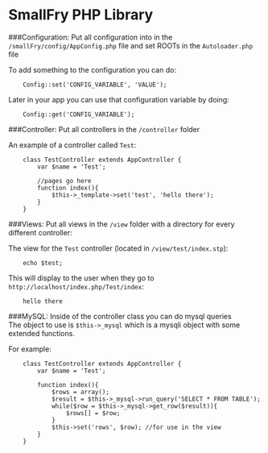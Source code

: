 SmallFry PHP Library
==

###Configuration:
Put all configuration into in the `/smallFry/config/AppConfig.php` file and set ROOTs in the `Autoloader.php` file

To add something to the configuration you can do:

		Config::set('CONFIG_VARIABLE', 'VALUE');
Later in your app you can use that configuration variable by doing:

		Config::get('CONFIG_VARIABLE');

###Controller:
Put all controllers in the `/controller` folder

An example of a controller called `Test`:

		class TestController extends AppController {
			var $name = 'Test';
			
			//pages go here
			function index(){
				$this->_template->set('test', 'hello there');
			}
		}
###Views:
Put all views in the `/view` folder with a directory for every different controller:

The view for the `Test` controller (located in `/view/test/index.stp`):

		echo $test;
		
This will display to the user when they go to `http://localhost/index.php/Test/index`:

		hello there

		 
###MySQL:
Inside of the controller class you can do mysql queries  
The object to use is `$this->_mysql` which is a mysqli object with some extended functions.  

For example:

		class TestController extends AppController {
			var $name = 'Test';
			
			function index(){
				$rows = array();
				$result = $this->_mysql->run_query('SELECT * FROM TABLE');
				while($row = $this->_mysql->get_row($result)){
					$rows[] = $row;
				}
				$this->set('rows', $row); //for use in the view
			}
		}
